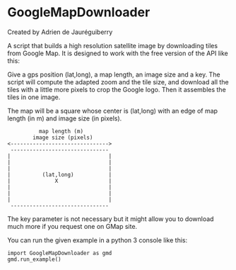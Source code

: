 # GoogleMapDownloader

Created by Adrien de Jauréguiberry

A script that builds a high resolution satellite image by downloading tiles from Google Map. It is designed to work with the free version of the API like this:

Give a gps position (lat,long), a map length, an image size and a key.
The script will compute the adapted zoom and the tile size, and download all the tiles with a little more pixels to crop the Google logo. Then it assembles the tiles in one image.

The map will be a square whose center is (lat,long) with an edge of map length (in m) and image size (in pixels).


	          map length (m)
	        image size (pixels)
	<------------------------------->
	 -------------------------------
	|                               |
	|                               |
	|                               |
	|          (lat,long)           |
	|              X                |
	|                               |
	|                               |
	|                               |
	 -------------------------------


The key parameter is not necessary but it might allow you to download much more if you request one on GMap site.

You can run the given example in a python 3 console like this:
```
import GoogleMapDownloader as gmd
gmd.run_example()
```
